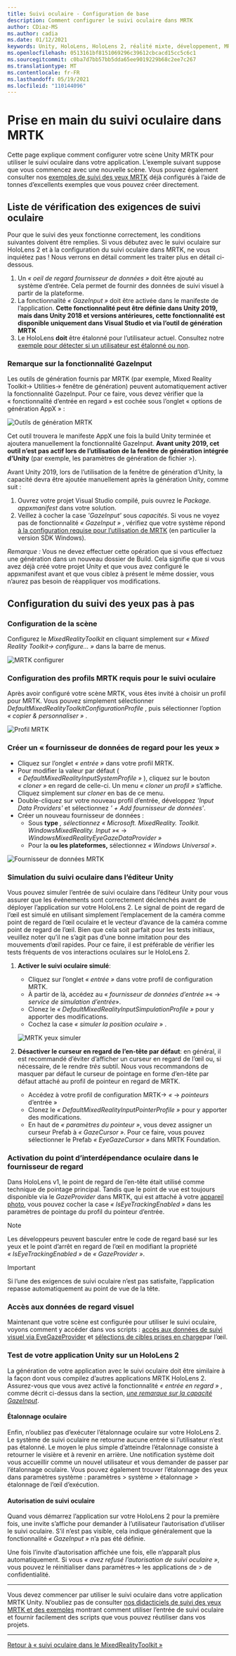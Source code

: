 ```yaml
---
title: Suivi oculaire - Configuration de base
description: Comment configurer le suivi oculaire dans MRTK
author: CDiaz-MS
ms.author: cadia
ms.date: 01/12/2021
keywords: Unity, HoloLens, HoloLens 2, réalité mixte, développement, MRTK, suivi oculaire,
ms.openlocfilehash: 0513161bf8151069296c39612cbcacd15cc5c6c1
ms.sourcegitcommit: c0ba7d7bb57bb5dda65ee9019229b68c2ee7c267
ms.translationtype: MT
ms.contentlocale: fr-FR
ms.lasthandoff: 05/19/2021
ms.locfileid: "110144096"
---
```

# <a name="getting-started-with-eye-tracking-in-mrtk"></a>Prise en main du suivi oculaire dans MRTK

Cette page explique comment configurer votre scène Unity MRTK pour utiliser le suivi oculaire dans votre application.
L’exemple suivant suppose que vous commencez avec une nouvelle scène.
Vous pouvez également consulter nos [exemples de suivi des yeux MRTK](../../example-scenes/eye-tracking-examples-overview.md) déjà configurés à l’aide de tonnes d’excellents exemples que vous pouvez créer directement.

## <a name="eye-tracking-requirements-checklist"></a>Liste de vérification des exigences de suivi oculaire

Pour que le suivi des yeux fonctionne correctement, les conditions suivantes doivent être remplies.
Si vous débutez avec le suivi oculaire sur HoloLens 2 et à la configuration du suivi oculaire dans MRTK, ne vous inquiétez pas !
Nous verrons en détail comment les traiter plus en détail ci-dessous.

1. Un _« oeil de regard fournisseur de données »_ doit être ajouté au système d’entrée. Cela permet de fournir des données de suivi visuel à partir de la plateforme.
2. La fonctionnalité _« GazeInput »_ doit être activée dans le manifeste de l’application.
   **Cette fonctionnalité peut être définie dans Unity 2019, mais dans Unity 2018 et versions antérieures, cette fonctionnalité est disponible uniquement dans Visual Studio et via l’outil de génération MRTK**
3. Le HoloLens **doit** être étalonné pour l’utilisateur actuel. Consultez notre [exemple pour détecter si un utilisateur est étalonné ou non](eye-tracking-is-user-calibrated.md).

### <a name="a-note-on-the-gazeinput-capability"></a>Remarque sur la fonctionnalité GazeInput

Les outils de génération fournis par MRTK (par exemple, Mixed Reality Toolkit-> Utilities-> fenêtre de génération) peuvent automatiquement activer la fonctionnalité GazeInput. Pour ce faire, vous devez vérifier que la « fonctionnalité d’entrée en regard » est cochée sous l’onglet « options de génération AppX » :

![Outils de génération MRTK](../../images/eye-tracking/mrtk_et_buildsetup.png)

Cet outil trouvera le manifeste AppX une fois la build Unity terminée et ajoutera manuellement la fonctionnalité GazeInput.
**Avant unity 2019, cet outil n’est pas actif lors de l’utilisation de la fenêtre de génération intégrée d’Unity** (par exemple, les paramètres de génération de fichier >).

Avant Unity 2019, lors de l’utilisation de la fenêtre de génération d’Unity, la capacité devra être ajoutée manuellement après la génération Unity, comme suit :

1. Ouvrez votre projet Visual Studio compilé, puis ouvrez le _Package. appxmanifest_ dans votre solution.
2. Veillez à cocher la case _'GazeInput'_ sous _capacités_. Si vous ne voyez pas de fonctionnalité _« GazeInput »_ , vérifiez que votre système répond [à la configuration requise pour l’utilisation de MRTK](/windows/mixed-reality/develop/install-the-tools) (en particulier la version SDK Windows).

_Remarque :_ Vous ne devez effectuer cette opération que si vous effectuez une génération dans un nouveau dossier de Build.
Cela signifie que si vous avez déjà créé votre projet Unity et que vous avez configuré le appxmanifest avant et que vous ciblez à présent le même dossier, vous n’aurez pas besoin de réappliquer vos modifications.

## <a name="setting-up-eye-tracking-step-by-step"></a>Configuration du suivi des yeux pas à pas

### <a name="setting-up-the-scene"></a>Configuration de la scène

Configurez le _MixedRealityToolkit_ en cliquant simplement sur _« Mixed Reality Toolkit-> configure... »_ dans la barre de menus.

![MRTK configurer](../../images/eye-tracking/mrtk_setup_configure.jpg)

### <a name="setting-up-the-mrtk-profiles-required-for-eye-tracking"></a>Configuration des profils MRTK requis pour le suivi oculaire

Après avoir configuré votre scène MRTK, vous êtes invité à choisir un profil pour MRTK.
Vous pouvez simplement sélectionner _DefaultMixedRealityToolkitConfigurationProfile_ , puis sélectionner l’option _« copier & personnaliser »_ .

![Profil MRTK](../../images/eye-tracking/mrtk_setup_configprofile.jpg)

### <a name="create-an-eye-gaze-data-provider"></a>Créer un « fournisseur de données de regard pour les yeux »

- Cliquez sur l’onglet _« entrée »_ dans votre profil MRTK.
- Pour modifier la valeur par défaut ( _« DefaultMixedRealityInputSystemProfile »_ ), cliquez sur le bouton _« cloner »_ en regard de celle-ci. Un menu _« cloner un profil »_ s’affiche. Cliquez simplement sur _cloner_ en bas de ce menu.
- Double-cliquez sur votre nouveau profil d’entrée, développez _'Input Data Providers'_ et sélectionnez _' + Add fournisseur de données'_.
- Créer un nouveau fournisseur de données :
  - Sous **type** _, sélectionnez « Microsoft. MixedReality. Toolkit. WindowsMixedReality. Input »_«  ->  _WindowsMixedRealityEyeGazeDataProvider »_
  - Pour la **ou les plateformes,** sélectionnez _« Windows Universal »_.

![Fournisseur de données MRTK](../../images/eye-tracking/mrtk_setup_eyes_dataprovider.jpg)

### <a name="simulating-eye-tracking-in-the-unity-editor"></a>Simulation du suivi oculaire dans l’éditeur Unity

Vous pouvez simuler l’entrée de suivi oculaire dans l’éditeur Unity pour vous assurer que les événements sont correctement déclenchés avant de déployer l’application sur votre HoloLens 2.
Le signal de point de regard de l’œil est simulé en utilisant simplement l’emplacement de la caméra comme point de regard de l’œil oculaire et le vecteur d’avance de la caméra comme point de regard de l’œil.
Bien que cela soit parfait pour les tests initiaux, veuillez noter qu’il ne s’agit pas d’une bonne imitation pour des mouvements d’œil rapides.
Pour ce faire, il est préférable de vérifier les tests fréquents de vos interactions oculaires sur le HoloLens 2.

1. **Activer le suivi oculaire simulé**:
    - Cliquez sur l’onglet _« entrée »_ dans votre profil de configuration MRTK.
    - À partir de là, accédez au _« fournisseur de données d’entrée »_«  ->  _service de simulation d’entrée_».
    - Clonez le _« DefaultMixedRealityInputSimpulationProfile »_ pour y apporter des modifications.
    - Cochez la case _« simuler la position oculaire »_ .

    ![MRTK yeux simuler](../../images/eye-tracking/mrtk_setup_eyes_simulate.jpg)

2. **Désactiver le curseur en regard de l’en-tête par défaut**: en général, il est recommandé d’éviter d’afficher un curseur en regard de l’œil ou, si nécessaire, de le rendre _très_ subtil.
Nous vous recommandons de masquer par défaut le curseur de pointage en forme d’en-tête par défaut attaché au profil de pointeur en regard de MRTK.
    - Accédez à votre profil de configuration MRTK-> _«_  ->  _pointeurs_ d’entrée »
    - Clonez le _« DefaultMixedRealityInputPointerProfile »_ pour y apporter des modifications.
    - En haut de _« paramètres du pointeur »_, vous devez assigner un curseur Prefab à _« GazeCursor »_. Pour ce faire, vous pouvez sélectionner le Prefab _« EyeGazeCursor »_ dans MRTK Foundation.

### <a name="enabling-eye-based-gaze-in-the-gaze-provider"></a>Activation du point d’interdépendance oculaire dans le fournisseur de regard

Dans HoloLens v1, le point de regard de l’en-tête était utilisé comme technique de pointage principal.
Tandis que le point de vue est toujours disponible via le _GazeProvider_ dans MRTK, qui est attaché à votre [appareil photo](https://docs.unity3d.com/ScriptReference/Camera.html), vous pouvez cocher la case _« IsEyeTrackingEnabled »_ dans les paramètres de pointage du profil du pointeur d’entrée.

>[!NOTE]
>Les développeurs peuvent basculer entre le code de regard basé sur les yeux et le point d’arrêt en regard de l’œil en modifiant la propriété _« IsEyeTrackingEnabled »_ de _« GazeProvider »_.  

>[!IMPORTANT]
>Si l’une des exigences de suivi oculaire n’est pas satisfaite, l’application repasse automatiquement au point de vue de la tête.

### <a name="accessing-eye-gaze-data"></a>Accès aux données de regard visuel

Maintenant que votre scène est configurée pour utiliser le suivi oculaire, voyons comment y accéder dans vos scripts : [accès aux données de suivi visuel via EyeGazeProvider](eye-tracking-eye-gaze-provider.md) et [sélections de cibles prises en charge](eye-tracking-target-selection.md)par l’œil.

### <a name="testing-your-unity-app-on-a-hololens-2"></a>Test de votre application Unity sur un HoloLens 2

La génération de votre application avec le suivi oculaire doit être similaire à la façon dont vous compilez d’autres applications MRTK HoloLens 2. Assurez-vous que vous avez activé la fonctionnalité *« entrée en regard »* , comme décrit ci-dessus dans la section, [*une remarque sur la capacité GazeInput*](#a-note-on-the-gazeinput-capability).

#### <a name="eye-calibration"></a>Étalonnage oculaire

Enfin, n’oubliez pas d’exécuter l’étalonnage oculaire sur votre HoloLens 2.
Le système de suivi oculaire ne retourne aucune entrée si l’utilisateur n’est pas étalonné.
Le moyen le plus simple d’atteindre l’étalonnage consiste à retourner le visière et à revenir en arrière.
Une notification système doit vous accueillir comme un nouvel utilisateur et vous demander de passer par l’étalonnage oculaire.
Vous pouvez également trouver l’étalonnage des yeux dans paramètres système : paramètres > système > étalonnage > étalonnage de l’œil d’exécution.

#### <a name="eye-tracking-permission"></a>Autorisation de suivi oculaire

Quand vous démarrez l’application sur votre HoloLens 2 pour la première fois, une invite s’affiche pour demander à l’utilisateur l’autorisation d’utiliser le suivi oculaire.
S’il n’est pas visible, cela indique généralement que la fonctionnalité _« GazeInput »_ n’a pas été définie.

Une fois l’invite d’autorisation affichée une fois, elle n’apparaît plus automatiquement.
Si vous _« avez refusé l’autorisation de suivi oculaire »_, vous pouvez le réinitialiser dans paramètres-> les applications de > de confidentialité.

---

Vous devez commencer par utiliser le suivi oculaire dans votre application MRTK Unity.
N’oubliez pas de consulter [nos didacticiels de suivi des yeux MRTK et des exemples](../../example-scenes/eye-tracking-examples-overview.md) montrant comment utiliser l’entrée de suivi oculaire et fournir facilement des scripts que vous pouvez réutiliser dans vos projets.

---
[Retour à « suivi oculaire dans le MixedRealityToolkit »](eye-tracking-main.md)